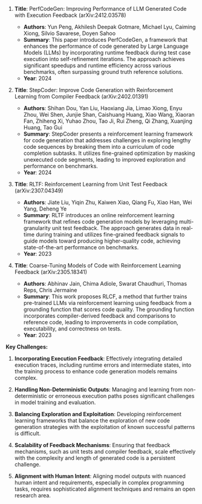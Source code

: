 1. **Title**: PerfCodeGen: Improving Performance of LLM Generated Code with Execution Feedback (arXiv:2412.03578)
   - **Authors**: Yun Peng, Akhilesh Deepak Gotmare, Michael Lyu, Caiming Xiong, Silvio Savarese, Doyen Sahoo
   - **Summary**: This paper introduces PerfCodeGen, a framework that enhances the performance of code generated by Large Language Models (LLMs) by incorporating runtime feedback during test case execution into self-refinement iterations. The approach achieves significant speedups and runtime efficiency across various benchmarks, often surpassing ground truth reference solutions.
   - **Year**: 2024

2. **Title**: StepCoder: Improve Code Generation with Reinforcement Learning from Compiler Feedback (arXiv:2402.01391)
   - **Authors**: Shihan Dou, Yan Liu, Haoxiang Jia, Limao Xiong, Enyu Zhou, Wei Shen, Junjie Shan, Caishuang Huang, Xiao Wang, Xiaoran Fan, Zhiheng Xi, Yuhao Zhou, Tao Ji, Rui Zheng, Qi Zhang, Xuanjing Huang, Tao Gui
   - **Summary**: StepCoder presents a reinforcement learning framework for code generation that addresses challenges in exploring lengthy code sequences by breaking them into a curriculum of code completion subtasks. It utilizes fine-grained optimization by masking unexecuted code segments, leading to improved exploration and performance on benchmarks.
   - **Year**: 2024

3. **Title**: RLTF: Reinforcement Learning from Unit Test Feedback (arXiv:2307.04349)
   - **Authors**: Jiate Liu, Yiqin Zhu, Kaiwen Xiao, Qiang Fu, Xiao Han, Wei Yang, Deheng Ye
   - **Summary**: RLTF introduces an online reinforcement learning framework that refines code generation models by leveraging multi-granularity unit test feedback. The approach generates data in real-time during training and utilizes fine-grained feedback signals to guide models toward producing higher-quality code, achieving state-of-the-art performance on benchmarks.
   - **Year**: 2023

4. **Title**: Coarse-Tuning Models of Code with Reinforcement Learning Feedback (arXiv:2305.18341)
   - **Authors**: Abhinav Jain, Chima Adiole, Swarat Chaudhuri, Thomas Reps, Chris Jermaine
   - **Summary**: This work proposes RLCF, a method that further trains pre-trained LLMs via reinforcement learning using feedback from a grounding function that scores code quality. The grounding function incorporates compiler-derived feedback and comparisons to reference code, leading to improvements in code compilation, executability, and correctness on tests.
   - **Year**: 2023

**Key Challenges:**

1. **Incorporating Execution Feedback**: Effectively integrating detailed execution traces, including runtime errors and intermediate states, into the training process to enhance code generation models remains complex.

2. **Handling Non-Deterministic Outputs**: Managing and learning from non-deterministic or erroneous execution paths poses significant challenges in model training and evaluation.

3. **Balancing Exploration and Exploitation**: Developing reinforcement learning frameworks that balance the exploration of new code generation strategies with the exploitation of known successful patterns is difficult.

4. **Scalability of Feedback Mechanisms**: Ensuring that feedback mechanisms, such as unit tests and compiler feedback, scale effectively with the complexity and length of generated code is a persistent challenge.

5. **Alignment with Human Intent**: Aligning model outputs with nuanced human intent and requirements, especially in complex programming tasks, requires sophisticated alignment techniques and remains an open research area. 